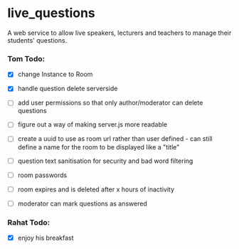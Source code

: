 # live_questions

A web service to allow live speakers, lecturers and teachers to manage their students' questions.

### Tom Todo:
- [x] change Instance to Room
- [x] handle question delete serverside
- [ ] add user permissions so that only author/moderator can delete questions
- [ ] figure out a way of making server.js more readable
- [ ] create a uuid to use as room url rather than user defined - can still define a name for the room to be displayed like a "title"
- [ ] question text sanitisation for security and bad word filtering
- [ ] room passwords
- [ ] room expires and is deleted after x hours of inactivity
- [ ] moderator can mark questions as answered


### Rahat Todo:
- [x] enjoy his breakfast